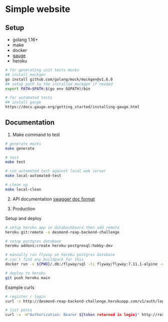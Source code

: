 # Simple website

## Setup

- golang 1.16+
- make
- docker
- [gauge](https://docs.gauge.org/getting_started/installing-gauge.html?os=macos&language=javascript&ide=vscode)
- heroku

```bash
# for generating unit tests mocks
## install mockgen
go install github.com/golang/mock/mockgen@v1.6.0
## setup path to the installed mockgen if needed
export PATH=$PATH:$(go env GOPATH)/bin
```

```bash
# for automated tests
## install gauge
https://docs.gauge.org/getting_started/installing-gauge.html
```

## Documentation

1. Make command to test
```bash
# generate mocks
make generate

# test
make test

# run automated test against local web server
make local-automated-test

# clean up
make local-clean
```

2. API documentation [swagger doc format](api.yaml)

3. Production

Setup and deploy
```bash
# setup heruko app in databashboard then add remote
heroku git:remote -a desmond-reap-backend-challenge

# setup postgres database
heroku addons:create heroku-postgresql:hobby-dev

# manually run flyway on heroku postgres database
# can't find any buildpack for this
docker run -v ${PWD}/.db:/flyway/sql -ti flyway/flyway:7.11.1-alpine -url=jdbc:postgresql://${DATABASE_URL} -user=<username copied from heroku data> -password=<password copied from heroku data> -connectRetries=60 migrate

# deploy to heroku 
git push heroku main
```

Example curls
```bash
# register / login
curl -v http://desmond-reap-backend-challenge.herokuapp.com/v1/auth/login --data "{ \"username\": \"somebody\", \"password\": \"password\" }"

# list posts
curl -v -H"Authorization: Bearer ${token returned in login}" http://reap-backend-challenge.herokuapp.com/v1/user/post
```